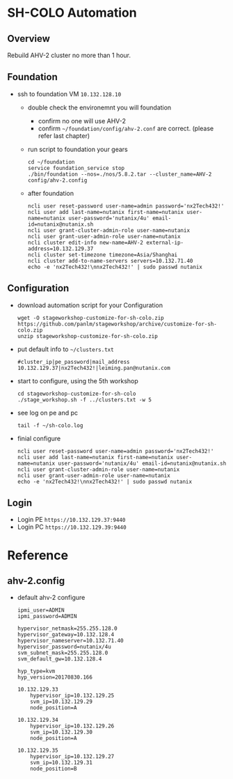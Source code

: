 # SH-COLO Automation

## Overview

Rebuild AHV-2 cluster no more than 1 hour. 


## Foundation

- ssh to foundation VM ``10.132.128.10``
    - double check the environemnt you will foundation
        - confirm no one will use AHV-2
        - confirm ``~/foundation/config/ahv-2.conf`` are correct. (please refer last chapter)
    - run script to foundation your gears
        ```
        cd ~/foundation
        service foundation_service stop
        ./bin/foundation --nos=./nos/5.8.2.tar --cluster_name=AHV-2 config/ahv-2.config
        ```

    - after foundation 
        ```
        ncli user reset-password user-name=admin password='nx2Tech432!'
        ncli user add last-name=nutanix first-name=nutanix user-name=nutanix user-password='nutanix/4u' email-id=nutanix@nutanix.sh
        ncli user grant-cluster-admin-role user-name=nutanix
        ncli user grant-user-admin-role user-name=nutanix
        ncli cluster edit-info new-name=AHV-2 external-ip-address=10.132.129.37
        ncli cluster set-timezone timezone=Asia/Shanghai
        ncli cluster add-to-name-servers servers=10.132.71.40
        echo -e 'nx2Tech432!\nnx2Tech432!' | sudo passwd nutanix
        ```

## Configuration

- download automation script for your Configuration
    ```
    wget -O stageworkshop-customize-for-sh-colo.zip https://github.com/panlm/stageworkshop/archive/customize-for-sh-colo.zip 
    unzip stageworkshop-customize-for-sh-colo.zip 
    ```

- put default info to ``~/clusters.txt``
    ```
    #cluster_ip|pe_password|mail_address
    10.132.129.37|nx2Tech432!|leiming.pan@nutanix.com 
    ```

- start to configure, using the 5th workshop
    ```
    cd stageworkshop-customize-for-sh-colo 
    ./stage_workshop.sh -f ../clusters.txt -w 5
    ```

- see log on pe and pc
    ```
    tail -f ~/sh-colo.log
    ```
    
- finial configure
    ```
    ncli user reset-password user-name=admin password='nx2Tech432!'
    ncli user add last-name=nutanix first-name=nutanix user-name=nutanix user-password='nutanix/4u' email-id=nutanix@nutanix.sh
    ncli user grant-cluster-admin-role user-name=nutanix
    ncli user grant-user-admin-role user-name=nutanix
    echo -e 'nx2Tech432!\nnx2Tech432!' | sudo passwd nutanix
    ```

## Login

- Login PE ``https://10.132.129.37:9440``
- Login PC ``https://10.132.129.39:9440``


# Reference

## ahv-2.config

- default ahv-2 configure
    ```
    ipmi_user=ADMIN
    ipmi_password=ADMIN

    hypervisor_netmask=255.255.128.0
    hypervisor_gateway=10.132.128.4
    hypervisor_nameserver=10.132.71.40
    hypervisor_password=nutanix/4u
    svm_subnet_mask=255.255.128.0
    svm_default_gw=10.132.128.4

    hyp_type=kvm
    hyp_version=20170830.166

    10.132.129.33
        hypervisor_ip=10.132.129.25
        svm_ip=10.132.129.29
        node_position=A

    10.132.129.34
        hypervisor_ip=10.132.129.26
        svm_ip=10.132.129.30
        node_position=A

    10.132.129.35
        hypervisor_ip=10.132.129.27
        svm_ip=10.132.129.31
        node_position=B
    ```


